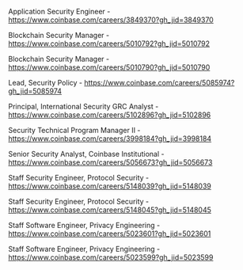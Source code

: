 Application Security Engineer - https://www.coinbase.com/careers/3849370?gh_jid=3849370

Blockchain Security Manager - https://www.coinbase.com/careers/5010792?gh_jid=5010792

Blockchain Security Manager - https://www.coinbase.com/careers/5010790?gh_jid=5010790

Lead, Security Policy - https://www.coinbase.com/careers/5085974?gh_jid=5085974

Principal, International Security GRC Analyst - https://www.coinbase.com/careers/5102896?gh_jid=5102896

Security Technical Program Manager II - https://www.coinbase.com/careers/3998184?gh_jid=3998184

Senior Security Analyst, Coinbase Institutional - https://www.coinbase.com/careers/5056673?gh_jid=5056673

Staff Security Engineer, Protocol Security - https://www.coinbase.com/careers/5148039?gh_jid=5148039

Staff Security Engineer, Protocol Security - https://www.coinbase.com/careers/5148045?gh_jid=5148045

Staff Software Engineer, Privacy Engineering - https://www.coinbase.com/careers/5023601?gh_jid=5023601

Staff Software Engineer, Privacy Engineering - https://www.coinbase.com/careers/5023599?gh_jid=5023599


